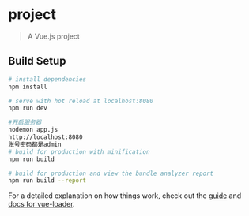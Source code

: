 # project

> A Vue.js project

## Build Setup

``` bash
# install dependencies
npm install

# serve with hot reload at localhost:8080
npm run dev

#开启服务器
nodemon app.js
http://localhost:8080
账号密码都是admin
# build for production with minification
npm run build

# build for production and view the bundle analyzer report
npm run build --report
```

For a detailed explanation on how things work, check out the [guide](http://vuejs-templates.github.io/webpack/) and [docs for vue-loader](http://vuejs.github.io/vue-loader).
